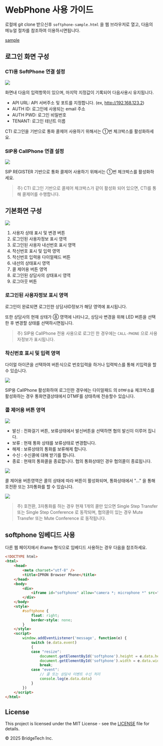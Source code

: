 
# WebPhone 사용 가이드

로컬에 git clone 받으신후 `softphone-sample.html` 을 웹 브라우저로 열고, 다음의 메뉴얼 절차를 참조하여 이용하시면됩니다.

[sample](softphone-sample.html)

## 로그인 화면 구성

### CTI용 SoftPhone 연결 설정

![](doc/softphone-setting.png)

화면내 다음의 입력항목이 있으며, 마지막 지정값이 기록되어 다음사용시 유지됩니다.

- API URL: API 서버주소 및 포트를 지정합니다. (ex, http://192.168.123.2)
- AUTH ID: 로그인에 사용되는 email 주소
- AUTH PWD: 로그인 비밀번호
- TENANT: 로그인 테넌트 이름

CTI 로그인을 기반으로 통화 콜제어 사용하기 위해서는 ①번 체크박스를 활성화하세요. 

### SIP용 CallPhone 연결 설정

![](doc/callphone-setting.png)

SIP REGISTER 기반으로 통화 콜제어 사용하기 위해서는 ①번 체크박스를 활성화하세요. 

> 주) CTI 로그인 기반으로 콜제어 체크박스가 같이 활성화 되어 있으면, CTI를 통해 콜제어를 수행합니다.

## 기본화면 구성

![](doc/phone-idel.png)

1. 사용자 상태 표시 및 변경 버튼
2. 로그인된 사용자정보 표시 영역
3. 로그인된 사용자 내선번호 표시 영역
4. 착신번호 표시 및 입력 영역
5. 착신번호 입력용 다이얼패드 버튼
6. 내선의 상태표시 영역
7. 콜 제어용 버튼 영역
8. 로그인된 상담사의 상태표시 영역
9. 로그아웃 버튼


### 로그인된 사용자정보 표시 영역

로그인이 완료되면 로그인한 상담사ID정보가 해당 영역에 표시됩니다.

또한 상담사의 현재 상태가 ⑧ 영역에 나타나고, 상담사 변경을 위해 LED 버튼을 선택한 후 변경할 상태를 선택하시면됩니다.

> 주) SIP용 CallPhone 전용 사용으로 로그인 한 경우에는 `CALL-PHONE` 으로 사용자정보가 표시됩니다.


### 착신번호 표시 및 입력 영역

다이얼 아이콘을 선택하여 버튼식으로 번호입력을 하거나 입력박스를 통해 키입력을 할수 있습니다.

![](doc/dialpad.png)

SIP용 CallPhone 활성화하여 로그인한 경우에는 다이얼패드 의 `DTMF송출` 체크박스를 활성화하는 경우 통화연결상태에서 DTMF를 상태측에 전송할수 있습니다.

### 콜 제어용 버튼 영역

![](doc/callphone.png)

- 발신 : 전화걸기 버튼, 보류상태에서 발신버튼을 선택하면 협의 발신이 이루어 집니다.
- 보류 : 현재 통화 상태를 보류상태로 변경합니다.
- 해제 : 보류상태의 통화를 보류해제 합니다.
- 수신 : 수신콜에 대해 받기를 합니다.
- 종료 : 현재의 통화콜을 종료합니다. 협의 통화상태인 경우 협의콜이 종료됩니다.

![](doc/phone-busy.png)

콜 제어용 버튼영역은 콜의 상태에 따라 버튼이 활성화되며, 통화상태에서 "..." 을 통해 호전환 또는 3자통화를 할 수 있습니다.

![](doc/phone-more.png)

> 주) 호전환, 3자통화를 하는 경우 현재 1개의 콜만 있으면 Single Step Transfer 또는 Single Step Conference 로 동작되며, 협의콜이 있는 경우 Mute Transfer 또는 Mute Conference 로 동작됩니다. 


## softphone 임베디드 사용

다른 웹 페이지에서 iframe 형식으로 임베디드 사용하는 경우 다음을 참조하세요.


```html
<!DOCTYPE html>
<html>
	<head>
		<meta charset="utf-8" />
		<title>IPRON Browser Phone</title>
	</head>
	<body>
		<div>
			<iframe id="softphone" allow="camera *; microphone *" src="softphone.html"></iframe>
		</div>
	</body>
	<style>
		#softphone {
			float: right;
			border-style: none;
		}
	</style>
	<script>
		window.addEventListener('message', function(e) {
			switch (e.data.event)
			{
			case "resize":
				document.getElementById('softphone').height = e.data.height;
				document.getElementById('softphone').width = e.data.width;
				break;
			case "event":
				// 콜 또는 상담사 이벤트 수신 처리
				console.log(e.data.data)
			}
		})
	</script>
</html>
```

## License

This project is licensed under the MIT License - see the [LICENSE](LICENSE) file for details.

© 2025 BridgeTech Inc.
